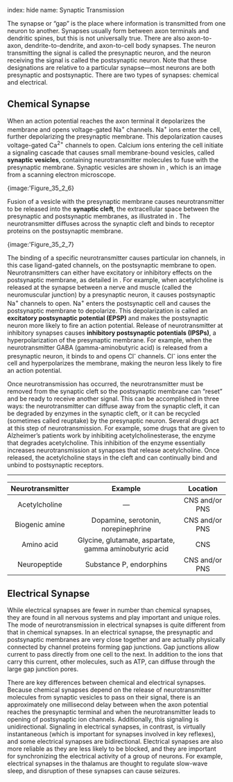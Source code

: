index: hide
name: Synaptic Transmission

The synapse or “gap” is the place where information is transmitted from one neuron to another. Synapses usually form between axon terminals and dendritic spines, but this is not universally true. There are also axon-to-axon, dendrite-to-dendrite, and axon-to-cell body synapses. The neuron transmitting the signal is called the presynaptic neuron, and the neuron receiving the signal is called the postsynaptic neuron. Note that these designations are relative to a particular synapse—most neurons are both presynaptic and postsynaptic. There are two types of synapses: chemical and electrical.

## Chemical Synapse

When an action potential reaches the axon terminal it depolarizes the membrane and opens voltage-gated Na<sup>+</sup> channels. Na<sup>+</sup> ions enter the cell, further depolarizing the presynaptic membrane. This depolarization causes voltage-gated Ca<sup>2+</sup> channels to open. Calcium ions entering the cell initiate a signaling cascade that causes small membrane-bound vesicles, called  **synaptic vesicles**, containing neurotransmitter molecules to fuse with the presynaptic membrane. Synaptic vesicles are shown in , which is an image from a scanning electron microscope.


{image:'Figure_35_2_6}
        

Fusion of a vesicle with the presynaptic membrane causes neurotransmitter to be released into the  **synaptic cleft**, the extracellular space between the presynaptic and postsynaptic membranes, as illustrated in . The neurotransmitter diffuses across the synaptic cleft and binds to receptor proteins on the postsynaptic membrane.


{image:'Figure_35_2_7}
        

The binding of a specific neurotransmitter causes particular ion channels, in this case ligand-gated channels, on the postsynaptic membrane to open. Neurotransmitters can either have excitatory or inhibitory effects on the postsynaptic membrane, as detailed in . For example, when acetylcholine is released at the synapse between a nerve and muscle (called the neuromuscular junction) by a presynaptic neuron, it causes postsynaptic Na<sup>+</sup> channels to open. Na<sup>+</sup> enters the postsynaptic cell and causes the postsynaptic membrane to depolarize. This depolarization is called an  **excitatory postsynaptic potential (EPSP)** and makes the postsynaptic neuron more likely to fire an action potential. Release of neurotransmitter at inhibitory synapses causes  **inhibitory postsynaptic potentials (IPSPs)**, a hyperpolarization of the presynaptic membrane. For example, when the neurotransmitter GABA (gamma-aminobutyric acid) is released from a presynaptic neuron, it binds to and opens Cl<sup>-</sup> channels. Cl<sup>-</sup> ions enter the cell and hyperpolarizes the membrane, making the neuron less likely to fire an action potential.

Once neurotransmission has occurred, the neurotransmitter must be removed from the synaptic cleft so the postsynaptic membrane can “reset” and be ready to receive another signal. This can be accomplished in three ways: the neurotransmitter can diffuse away from the synaptic cleft, it can be degraded by enzymes in the synaptic cleft, or it can be recycled (sometimes called reuptake) by the presynaptic neuron. Several drugs act at this step of neurotransmission. For example, some drugs that are given to Alzheimer’s patients work by inhibiting acetylcholinesterase, the enzyme that degrades acetylcholine. This inhibition of the enzyme essentially increases neurotransmission at synapses that release acetylcholine. Once released, the acetylcholine stays in the cleft and can continually bind and unbind to postsynaptic receptors.


****

| Neurotransmitter | Example | Location |
|:-:|:-:|:-:|
| Acetylcholine | — | CNS and/or PNS |
| Biogenic amine | Dopamine, serotonin, norepinephrine | CNS and/or PNS |
| Amino acid | Glycine, glutamate, aspartate, gamma aminobutyric acid | CNS |
| Neuropeptide | Substance P, endorphins | CNS and/or PNS |
    

## Electrical Synapse

While electrical synapses are fewer in number than chemical synapses, they are found in all nervous systems and play important and unique roles. The mode of neurotransmission in electrical synapses is quite different from that in chemical synapses. In an electrical synapse, the presynaptic and postsynaptic membranes are very close together and are actually physically connected by channel proteins forming gap junctions. Gap junctions allow current to pass directly from one cell to the next. In addition to the ions that carry this current, other molecules, such as ATP, can diffuse through the large gap junction pores.

There are key differences between chemical and electrical synapses. Because chemical synapses depend on the release of neurotransmitter molecules from synaptic vesicles to pass on their signal, there is an approximately one millisecond delay between when the axon potential reaches the presynaptic terminal and when the neurotransmitter leads to opening of postsynaptic ion channels. Additionally, this signaling is unidirectional. Signaling in electrical synapses, in contrast, is virtually instantaneous (which is important for synapses involved in key reflexes), and some electrical synapses are bidirectional. Electrical synapses are also more reliable as they are less likely to be blocked, and they are important for synchronizing the electrical activity of a group of neurons. For example, electrical synapses in the thalamus are thought to regulate slow-wave sleep, and disruption of these synapses can cause seizures.
